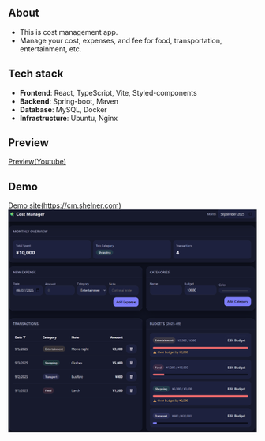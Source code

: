 
## About
- This is cost management app.
- Manage your cost, expenses, and fee for food, transportation, entertainment, etc.

## Tech stack
- **Frontend**: React, TypeScript, Vite, Styled-components
- **Backend**: Spring-boot, Maven
- **Database**: MySQL, Docker
- **Infrastructure**: Ubuntu, Nginx

## Preview
[Preview(Youtube)](https://youtu.be/MAje1Xx7u4U?si=fnvqBZUUvIVdSz8l)

## Demo
[Demo site(https://cm.shelner.com)](https://cm.shelner.com)
<br>
![DemoImg](./resources/demo.png)

